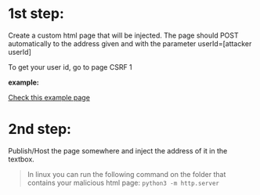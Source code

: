 # 1st step:

Create a custom html page that will be injected. The page should POST automatically to the address given and with the parameter userId=[attacker userId]

To get your user id, go to page CSRF 1

**example:**

[Check this example page](2.html)

# 2nd step:

Publish/Host the page somewhere and inject the address of it in the textbox.

> In linux you can run the following command on the folder that contains your malicious html page: ```python3 -m http.server```